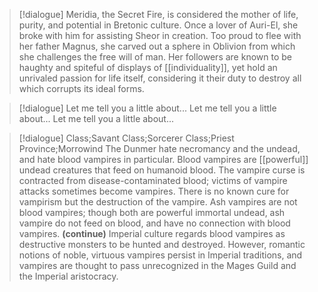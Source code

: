 
>[!dialogue]
>Meridia, the Secret Fire, is considered the mother of life, purity, and potential in Bretonic culture. Once a lover of Auri-El, she broke with him for assisting Sheor in creation. Too proud to flee with her father Magnus, she carved out a sphere in Oblivion from which she challenges the free will of man. Her followers are known to be haughty and spiteful of displays of [[individuality]], yet hold an unrivaled passion for life itself, considering it their duty to destroy all which corrupts its ideal forms.

>[!dialogue] 
>Let me tell you a little about...
>Let me tell you a little about...
>Let me tell you a little about...

>[!dialogue] Class;Savant Class;Sorcerer Class;Priest Province;Morrowind
>The Dunmer hate necromancy and the undead, and hate blood vampires in particular. Blood vampires are [[powerful]] undead creatures that feed on humanoid blood. The vampire curse is contracted from disease-contaminated blood; victims of vampire attacks sometimes become vampires. There is no known cure for vampirism but the destruction of the vampire. Ash vampires are not blood vampires; though both are powerful immortal undead, ash vampire do not feed on blood, and have no connection with blood vampires.
>**(continue)**
>Imperial culture regards blood vampires as destructive monsters to be hunted and destroyed. However, romantic notions of noble, virtuous vampires persist in Imperial traditions, and vampires are thought to pass unrecognized in the Mages Guild and the Imperial aristocracy.